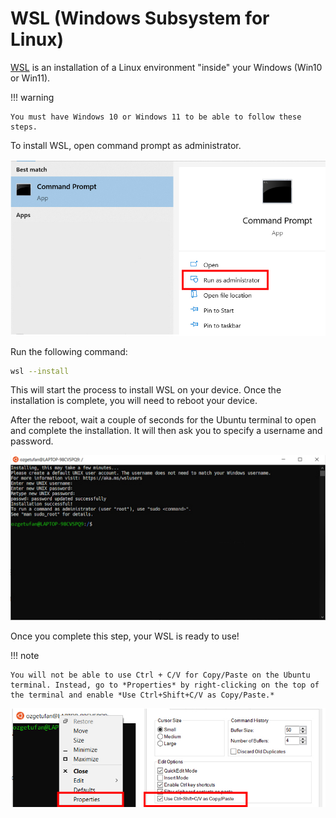 
# WSL (Windows Subsystem for Linux)

[WSL](https://docs.microsoft.com/en-us/windows/wsl/) is an installation of a Linux environment "inside" your Windows (Win10 or Win11).

!!! warning 

    You must have Windows 10 or Windows 11 to be able to follow these steps. 

To install WSL, open command prompt as administrator. 

![image](./img/cmd-2.jpg)

Run the following command:

```sh
wsl --install
```

This will start the process to install WSL on your device. Once the installation is complete, you will need to reboot your device.   

After the reboot, wait a couple of seconds for the Ubuntu terminal to open and complete the installation. It will then ask you to specify a username and password. 

![image](./img/setup-3.jpg)

Once you complete this step, your WSL is ready to use! 

!!! note

    You will not be able to use Ctrl + C/V for Copy/Paste on the Ubuntu terminal. Instead, go to *Properties* by right-clicking on the top of the terminal and enable *Use Ctrl+Shift+C/V as Copy/Paste.*

![image](./img/copy_ubuntu.jpg)
